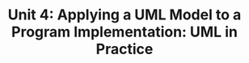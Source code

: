 <h1 align="center">
Unit 4: Applying a UML Model to a Program Implementation: UML in Practice
</h1>

